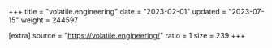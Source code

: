 +++
title = "volatile.engineering"
date = "2023-02-01"
updated = "2023-07-15"
weight = 244597

[extra]
source = "https://volatile.engineering/"
ratio = 1
size = 239
+++
